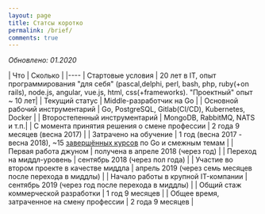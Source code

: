 ```yaml
---
layout: page
title: Статсы коротко
permalink: /brief/
comments: true
---
```


*Обновлено: 01.2020*

| Что | Сколько |
|----
| Стартовые условия | 20 лет в IT, опыт программирования "для себя" (pascal,delphi, perl, bash, php, ruby(+on rails), node.js, angular, vue.js, html, css(+frameworks). "Проектный" опыт ~ 10 лет|
|  Текущий статус  |  Middle-разработчик на  Go |
| Основной рабочий инструментарий | Go, PostgreSQL, Gitlab(CI/CD), Kubernetes, Docker |
| Второстепенный инструментарий  | MongoDB, RabbitMQ, NATS и т.п.|
| С момента принятия решения о смене профессии | 2 года 9 месяцев (весна 2017) |
| Затрачено на обучение | 1 год (весна 2017 - весна 2018), ~15  [завершённых курсов](/achievements/) по Go и смежным темам |
| Первая работа джуном | получена в апреле 2018 (через год) |
| Переход на миддл-уровень | сентябрь 2018 (через пол года) |
| Участие во втором проекте в качестве миддла | апрель 2019 (через семь месяцев после перехода в миддлы) |
|  Начало работы в крупной  IT-компании  | сентябрь 2019 (через год после перехода в миддлы) |
| Общий стаж коммерческой разработки | 1 год 9 месяцев |
| Общее время, затраченное на смену профессии | 2 года 9 месяцев |


